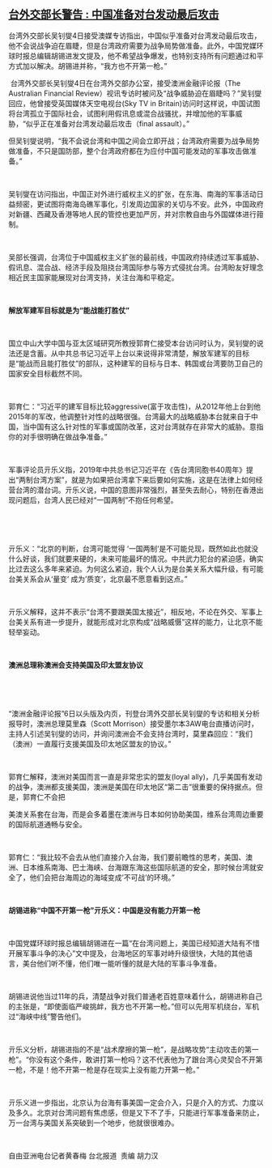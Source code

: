 <!--1620377621000-->
[台外交部长警告 : 中国准备对台发动最后攻击](https://www.rfa.org/mandarin/yataibaodao/gangtai/hcm1-05072021045330.html)
------

<p>台湾外交部长吴钊燮4日接受澳媒专访指出，中国似乎准备对台湾发动最后攻击，他不会说战争迫在眉睫，但是台湾政府需要为战争局势做准备。此外，中国党媒环球时报总编辑胡锡进发文提及，他不希望战争爆发，也特别支持所有问题通过和平方式加以解决。胡锡进并称，“我方也不开第一枪。”</p><p> 台湾外交部长吴钊燮4日在台湾外交部办公室，接受澳洲金融评论报（The Australian Financial Review）视讯专访时被问及“战争威胁迫在眉睫吗？”吴钊燮回应，他曾接受英国媒体天空电视台(Sky TV in Britain)访问时这样说，中国试图将台湾孤立于国际社会，试图利用假讯息或混合战骚扰，并增加他的军事威胁，“似乎正在准备对台湾发动最后攻击（final assault）。”</p><p>但吴钊燮说明，“我不会说台湾和中国之间会立即开战；台湾政府需要为战争局势做准备，不只是国防部，整个台湾政府都在为应付中国可能发动的军事攻击做准备。”</p><p> </p><p>吴钊燮在访问指出，中国正对外进行威权主义的扩张，在东海、南海的军事活动日益频密，更试图将南海岛礁军事化，引发周边国家的关切与不安。此外，中国政府对新疆、西藏及香港等地人民的管控也更加严厉，并对宗教自由与外国媒体进行箝制。</p><p> </p><p>吴部长强调，台湾位于中国威权主义扩张的最前线，中国政府持续透过军事威胁、假讯息、混合战、经济手段及阻挠台湾国际参与等方式侵扰台湾。台湾盼友好理念相近民主国家能展现对台湾支持，关注台海和平稳定。</p><p> </p><p><strong>解放军建军目标就是为“能战能打胜仗”</strong></p><p> </p><p>国立中山大学中国与亚太区域研究所教授郭育仁接受本台访问时认为，吴钊燮的说法还是含蓄。从中共总书记习近平上台以来说得非常清楚，解放军建军的目标是“能战而且能打胜仗”的部队，这种建军的目标与日本、韩国或台湾要防卫自己的国家安全目标截然不同。</p><p> </p><p>郭育仁：“习近平的建军目标比较aggressive(富于攻击性)，从2012年他上台到他2015年的军改，他调整针对性的战略很强。台湾最大的战略威胁本台就来自于中国，当中国有这么针对性的军事或国防改革，这对台湾就存在非常大的威胁。意指你的对手很明确在做战争准备。”</p><p> </p><p>军事评论员亓乐义指，2019年中共总书记习近平在《告台湾同胞书40周年》提出“两制台湾方案”，就是为如果把台湾拿下来后要如何实施，这是在法律上如何经营台湾的潜台词。亓乐义说，中国的意图非常强烈，甚至失去耐心，特别在香港出现问题后，台湾人民已经对“一国两制”不抱任何希望。</p><p> </p><p> </p><p>亓乐义：“北京的判断，台湾可能觉得 ‘一国两制’是不可能兑现，既然如此也就没什么好谈，我们就要来硬的，未来可能最坏的情况。中共武力犯台的紧迫感，确实比过去这么多年来紧迫。为何这么紧迫，我个人认为是台美关系大幅升级，有可能台美关系会从‘量变’ 成为’质变’，北京最不愿意看到这点。”</p><p> </p><p>亓乐义解释，这并不表示“台湾不要跟美国太接近”，相反地，不论在外交、军事上台美关系有进一步提升，就能形成对北京构成“战略威慑”这样的能力，让北京不能轻举妄动。</p><p> </p><p><strong>澳洲总理称澳洲会支持美国及印太盟友协议</strong></p><p> </p><p> </p><p>“澳洲金融评论报”6日以头版及内页，刊登台湾外交部长吴钊燮的专访和相关分析报导时，澳洲总理莫里森（Scott Morrison）接受墨尔本3AW电台直播访问时，主持人引述吴钊燮的访问，并询问澳洲会不会支持台湾时，莫里森回应：“我们（澳洲）一直履行支援美国及印太地区盟友的协议。”</p><p> </p><p>郭育仁解释，澳洲对美国而言一直是非常忠实的盟友(loyal ally)，几乎美国有发动的战争，澳洲都支援美国，澳洲是美国在印太地区“第二击”很重要的保持据点。但是，郭育仁不会把</p><p>美澳关系套在台海，而是会多着墨在澳洲与日本如何协助美国，维系台湾周边重要的国际航道通畅与安全。</p><p> </p><p>郭育仁：“我比较不会去从他们直接介入台海，我们要前瞻性的思考，美国、澳洲、日本维系南海、巴士海峡、台海跟东海这些国际航道的安全，那时候台湾就安全了，他们会把台海周边的海域变成’不可战’的环境。”</p><p> </p><p><strong>胡锡进称“中国不开第一枪”亓乐义：中国是没有能力开第一枪</strong></p><p> </p><p>中国党媒环球时报总编辑胡锡进在一篇“在台湾问题上，美国已经知道大陆有不惜开展军事斗争的决心”文中提及，台海地区的军事对峙升级很快，大陆的其他语言，美台他们听不懂，他们唯一能听懂的就是大陆的军事斗争准备。</p><p> </p><p>胡锡进说他当过11年的兵，清楚战争对我们普通老百姓意味着什么，胡锡进称自己的主张是，“即使面临严峻挑衅，我方也不开第一枪。”但可以先用军机绕台，军机过“海峡中线”警告他们。</p><p> </p><p>亓乐义分析，胡锡进指的不是“战术摩擦的第一枪”，是战略攻势“主动攻击的第一枪”。“你没有这个条件，敢讲打第一枪吗？这不代表他为了跟台湾心灵契合不开第一枪，不是！他不开第一枪是存在现实上没有能力开第一枪。”</p><p> </p><p>亓乐义进一步指出，北京认为台海有事美国一定会介入，只是介入的方式、力度以及多久。北京对台湾问题有焦虑感，但是又下不了手，只能进行军事准备来防止，万一台湾与美国关系突破到一个地步，他就很很难办。</p><p> </p><p>自由亚洲电台记者黄春梅 台北报道  责编 胡力汉</p><p> </p>
